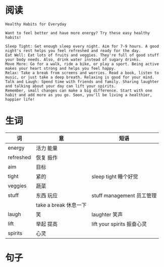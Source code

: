# 阅读

```
Healthy Habits for Everyday

Want to feel better and have more energy? Try these easy healthy habits!

Sleep Tight: Get enough sleep every night. Aim for 7-9 hours. A good night's rest helps you feel refreshed and ready for the day.
Eat Well: Eat lots of fruits and veggies. They're full of good stuff your body needs. Also, drink water instead of sugary drinks.
Move More: Go for a walk, ride a bike, or play a sport. Being active makes your heart strong and helps you feel happy.
Relax: Take a break from screens and worries. Read a book, listen to music, or just take a deep breath. Relaxing is good for your mind.
Talk and Laugh: Spend time with friends and family. Sharing laughter and talking about your day can lift your spirits.
Remember, small changes can make a big difference. Start with one habit and add more as you go. Soon, you'll be living a healthier, happier life!

```

# 生词

词 | 意 | 短语
-|-|-
energy | 活力 能量
refreshed | 恢复 振作
aim | 目标
tight | 紧的 | sleep tight 睡个好觉
veggies | 蔬菜 | 
stuff | 东西 玩应 | stuff management 员工管理
| | take a break 休息一下
laugh | 笑 | laughter 笑声
lift | 举起 提高  | lift your spirits  振奋心灵
spirits | 心灵 | 
# 句子